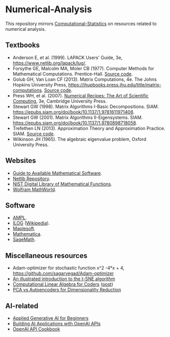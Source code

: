 # Numerical-Analysis

This repository mirrors [Computational-Statistics](https://github.com/jinghuazhao/Computational-Statistics) on resources related to numerical analysis.

## Textbooks

* Anderson E, et al. (1999). LAPACK Users' Guide, 3e, https://www.netlib.org/lapack/lug/.
* Forsythe GE, Malcolm MA, Moler CB (1977). Computer Methods for Mathematical Computations. Prentice-Hall. [Source code](http://www.pdas.com/fmmdownload.html).
* Golub GH, Van Loan CF (2013). Matrix Computations, 4e. The Johns Hopkins University Press, https://jhupbooks.press.jhu.edu/title/matrix-computations. [Source code](http://www.cs.cornell.edu/cv/GVL4/golubandvanloan.htm).
* Press WH, et al. (2007). [Numerical Recipes: The Art of Scientific Computing](http://numerical.recipes/), 3e, Cambridge University Press.
* Stewart GW (1998). Matrix Algorithms I-Basic Decompositions. SIAM. https://epubs.siam.org/doi/book/10.1137/1.9781611971408.
* Stewart GW (2001). Matrix Algorithms II-Eigensystems. SIAM. https://epubs.siam.org/doi/book/10.1137/1.9780898718058.
* Trefethen LN (2013). Approximation Theory and Approximation Practice. SIAM. [Source code](http://www.chebfun.org/ATAP/).
* Wilkinson JH (1965). The algebraic eigenvalue problem, Oxford University Press.

## Websites

* [Guide to Available Mathematical Software](https://gams.nist.gov/).
* [Netlib Repository](https://www.netlib.org/).
* [NIST Digital Library of Mathematical Functions](https://dlmf.nist.gov/).
* [Wolfram MathWorld](http://mathworld.wolfram.com/).

## Software

* [AMPL](https://ampl.com/).
* [ILOG](https://www.ibm.com/digital-marketing) ([Wikipedia](https://en.wikipedia.org/wiki/ILOG)).
* [Maplesoft](https://www.maplesoft.com/).
* [Mathematica](https://www.wolfram.com/mathematica/).
* [SageMath](http://www.sagemath.org/).

## Miscellaneous resources

* Adam-optimizer for stochastic function x^2 -4*x + 4, <https://github.com/sagarvegad/Adam-optimizer>
* [An illustrated introduction to the t-SNE algorithm](https://github.com/oreillymedia/t-SNE-tutorial)
* [Computational Linear Algebra for Coders](https://github.com/fastai/numerical-linear-algebra) ([post](https://www.fast.ai/posts/2017-07-17-num-lin-alg.html))
* [PCA vs Autoencoders for Dimensionality Reduction](https://www.r-bloggers.com/2018/07/pca-vs-autoencoders-for-dimensionality-reduction/)

## AI-related

* [Applied Generative AI for Beginners](https://github.com/Apress/Applied-Generative-AI-for-Beginners)
* [Building AI Applications with OpenAI APIs](https://github.com/PacktPublishing/Building-AI-Applications-with-ChatGPT-APIs)
* [OpenAI API Cookbook](https://github.com/PacktPublishing/OpenAI-API-Cookbook)
